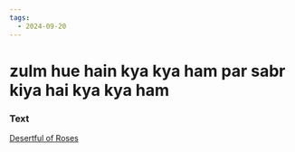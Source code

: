 ```yaml
---
tags:
  - 2024-09-20
---
```

# zulm hue hain kya kya ham par sabr kiya hai kya kya ham

### Text
[Desertful of Roses](https://franpritchett.com/00garden/14c/1437/index_1437.html)

